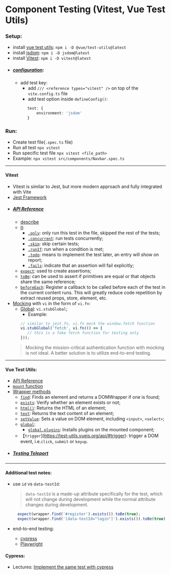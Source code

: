Component Testing (Vitest, Vue Test Utils)
==============================================


### Setup:
- install [vue test utils](https://test-utils.vuejs.org/): `npm i -D @vue/test-utils@latest`
- install [jsdom](https://github.com/jsdom/jsdom#readme): `npm i -D jsdom@latest`
- install [Vitest](https://vitest.dev/): `npm i -D vitest@latest`
- ##### [configuration](https://vitest.dev/guide/#configuring-vitest):
  - add test key:
    - add `/// <reference types="vitest" />` on top of the `vite.config.ts` file
    - add test option inside `defineConfig()`:
    ```typescript
       test: {
           environment: 'jsdom'
       }
    ```
### Run:
- Create test file(`.spec.ts` file)
- Run all test `npx vitest`
- Run specific test file `npx vitest <file_path>`
- Example: `npx vitest src/components/Navbar.spec.ts`

----------------------------------------------------
#### Vitest
- Vitest is similar to Jest, but more modern approach and fully integrated with Vite
- [Jest Framework](https://jestjs.io/)
- ##### [API Reference](https://vitest.dev/api/)
  - [describe](https://vitest.dev/api/#describe)
  - [it](https://vitest.dev/api/#test):
      - [`.only`](https://vitest.dev/api/#test-only): only run this test in the file, skipped the rest of the tests;
      - [`.concurrent`](https://vitest.dev/api/#test-concurrent): run tests concurrently;
      - [`.skip`](https://vitest.dev/api/#test-skip): skip certain tests;
      - [`.runIf`](https://vitest.dev/api/#test-runif): run when a condition is met;
      - [`.todo`](https://vitest.dev/api/#test-todo): means to implement the test later, an entry will show on report;
      - [`.fails`](https://vitest.dev/api/#test-fails): indicate that an assertion will fail explicitly;
  - [`expect`](https://vitest.dev/api/#expect): used to create assertions;
  - [`toBe`](https://vitest.dev/api/#tobe): can be used to assert if primitives are equal or that objects share the same reference;
  - [`beforeEach`](https://vitest.dev/api/#beforeeach): Register a callback to be called before each of the test in the current content runs. This will greatly reduce code repetition by extract reused props, store, element, etc.
- [Mocking](https://vitest.dev/guide/mocking.html) with `vi` in the form of `vi.fn`:
  - [Global](https://vitest.dev/guide/mocking.html#globals): `vi.stubGlobal`;
    - Example:
    ```typescript
    // similar to jest.fn, vi.fn mock the window.fetch function
    vi.stubGlobal('fetch', vi.fn(() => {
       // this is a fake fetch function for testing only
    }));
    ```
  > Mocking the  mission-critical authentication function with mocking is not ideal. A better solution is to utilize end-to-end testing.
  

----------------------------------------------------
#### Vue Test Utils:
- [API Reference](https://test-utils.vuejs.org/api/)
- [`mount` function](https://test-utils.vuejs.org/api/#mount)
- [Wrapper methods](https://test-utils.vuejs.org/api/#wrapper-methods)
  - [`find`](https://test-utils.vuejs.org/api/#find): Finds an element and returns a DOMWrapper if one is found;
  - [`exists`](https://test-utils.vuejs.org/api/#exists): Verify whether an element exists or not;
  - [`html()`](https://test-utils.vuejs.org/api/#html): Returns the HTML of an element;
  - [`text`](https://test-utils.vuejs.org/api/#text): Returns the text content of an element;
  - [`setValue`](https://test-utils.vuejs.org/api/#setvalue): Sets a value on DOM element, including `<input>`, `<select>`;
  - [`global`](https://test-utils.vuejs.org/api/#global):
    - [`global.plugins`](https://test-utils.vuejs.org/api/#global-plugins): Installs plugins on the mounted component;
  - 【`trigger`](https://test-utils.vuejs.org/api/#trigger): trigger a DOM event, i.e.`click`, `submit` or `keyup`.
- ##### [Testing Teleport](https://test-utils.vuejs.org/guide/advanced/teleport.html)
________________________________________________________
#### Additional test notes:
- use `id` vs `data-testId`:
  > `data-testId` is a made-up attribute specifically for the test, which will not change during development while the normal attribute changes during development.
   ```Typescript
     expect(wrapper.find('#register').exists()).toBe(true);
     expect(wrapper.find('[data-testId="login"]').exists()).toBe(true);
   ```

- end-to-end testing:
  - [cypress](https://www.cypress.io/)
  - [Playwright](https://playwright.dev/)

#### Cypress:
- Lectures: [Implement the same test with cypress](https://www.youtube.com/watch?v=nLBwVOJDT1I)
